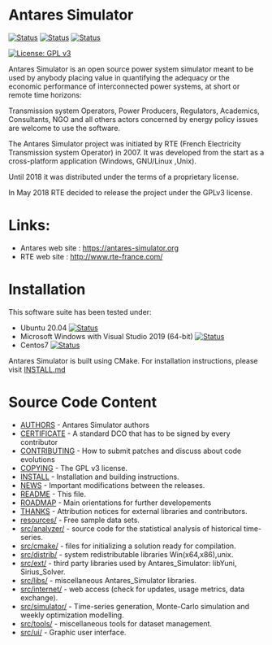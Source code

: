 # Antares Simulator
[![Status][linux_system_svg]][linux_system_link]  [![Status][windows_vcpkg_svg]][windows_vcpkg_link] [![Status][centos7_system_svg]][centos7_system_link]

[![License: GPL v3](https://img.shields.io/badge/License-GPLv3-blue.svg)](https://www.gnu.org/licenses/gpl-3.0)



Antares Simulator is an open source power system simulator meant to be
used by anybody placing value in quantifying the adequacy or the 
economic performance of interconnected power systems, at short or 
remote time horizons: 

Transmission system Operators, Power Producers, Regulators, Academics,
Consultants, NGO and all others actors concerned by energy policy issues
are welcome to use the software.

The Antares Simulator project was initiated by RTE (French Electricity 
Transmission system Operator) in 2007. It was developed from the start
as a cross-platform application (Windows, GNU/Linux ,Unix). 

Until 2018 it was distributed under the terms of a proprietary license.

In May 2018 RTE decided to release the project under the GPLv3 license.

[linux_system_svg]: https://github.com/AntaresSimulatorTeam/Antares_Simulator/workflows/Linux%20CI%20(system%20libs)/badge.svg

[linux_system_link]: https://github.com/AntaresSimulatorTeam/Antares_Simulator/actions?query=workflow%3A"Linux%20CI%20(system%20libs)"

[windows_vcpkg_svg]: https://github.com/AntaresSimulatorTeam/Antares_Simulator/workflows/Windows%20CI%20(VCPKG)/badge.svg

[windows_vcpkg_link]: https://github.com/AntaresSimulatorTeam/Antares_Simulator/actions?query=workflow%3A"Windows%20CI%20(VCPKG)"

[centos7_system_svg]: https://github.com/AntaresSimulatorTeam/Antares_Simulator/workflows/Centos7%20CI%20(system%20libs)/badge.svg

[centos7_system_link]: https://github.com/AntaresSimulatorTeam/Antares_Simulator/actions?query=workflow%3A"Centos7%20CI%20(system%20libs)"


# Links:

- Antares web site :  https://antares-simulator.org
- RTE web site  : http://www.rte-france.com/


# Installation

This software suite has been tested under:

*   Ubuntu 20.04 [![Status][linux_system_svg]][linux_system_link] 
*   Microsoft Windows with Visual Studio 2019 (64-bit) [![Status][windows_vcpkg_svg]][windows_vcpkg_link]
*   Centos7 [![Status][centos7_system_svg]][centos7_system_link] 

Antares Simulator is built using CMake.
For installation instructions, please visit [INSTALL.md](INSTALL.md)

# Source Code Content

* [AUTHORS](AUTHORS.txt)           -    Antares Simulator authors
* [CERTIFICATE](CERTIFICATE.txt)	 - A standard DCO that has to be signed by every contributor 
* [CONTRIBUTING](CONTRIBUTING.txt)	     - How to submit patches and discuss about code evolutions
* [COPYING](COPYING.txt)            - The GPL v3 license.
* [INSTALL](INSTALL.md)           - Installation and building instructions.
* [NEWS](NEWS.md)                 - Important modifications between the releases.
* [README](README.md)             - This file.
* [ROADMAP](ROADMAP.txt)            - Main orientations for further developements 
* [THANKS](THANKS.txt)             - Attribution notices for external libraries and contributors.
* [resources/](resources)	 - Free sample data sets. 
* [src/analyzer/](src/analyzer)      - source code for the statistical analysis of historical time-series.
* [src/cmake/](src/cmake)        - files for initializing a solution ready for compilation. 
* [src/distrib/](src/distrib)       - system redistributable libraries  Win(x64,x86),unix. 
* [src/ext/](src/ext)     	 - third party libraries used by Antares_Simulator: libYuni, Sirius_Solver.
* [src/libs/](src/libs)		   - miscellaneous Antares_Simulator libraries.
* [src/internet/](src/internet)      - web access (check for updates, usage metrics, data exchange).
* [src/simulator/](src/simulator)     - Time-series generation, Monte-Carlo simulation and weekly optimization modelling.
* [src/tools/](src/tools)        - miscellaneous tools for dataset management. 
* [src/ui/](src/ui)           - Graphic user interface. 
